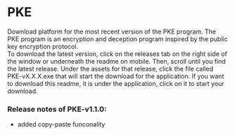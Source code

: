 # PKE
Download platform for the most recent version of the PKE program.
The PKE program is an encryption and deception program inspired by 
the public key encryption protocol.   
To download the latest version, click on the releases tab on the right 
side of the window or underneath the readme on mobile. Then, scroll until 
you find the latest release. Under the assets for that release, click the 
file called PKE-vX.X.X.exe that will start the download for the application. 
If you want to download this readme, it is under the application, click on it 
to start your download.

### Release notes of PKE-v1.1.0:
  - added copy-paste funconality

